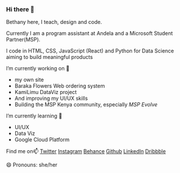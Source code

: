 ### Hi there 👋

<!--
**BethanyJep/BethanyJep** is a ✨ _special_ ✨ repository because its `README.md` (this file) appears on your GitHub profile.

Here are some ideas to get you started:
-->

Bethany here, I teach, design and code.

Currently I am a program assistant at Andela and a Microsoft Student Partner(MSP). 

I code in HTML, CSS, JavaScript (React) and Python for Data Science aiming to build meaningful products

I’m currently working on 🔭

* my own site
* Baraka Flowers Web ordering system
* KamiLimu DataViz project
* And improving my UI/UX skills
* Building the MSP Kenya community, especially *MSP Evolve*

I’m currently learning 🌱 

* UI/UX
* Data Viz
* Google Cloud Platform


Find me on📫 [Twitter](https://twitter.com/BethanyJep) [Instagram](https://www.instagram.com/jepcreates/) [Behance](https://www.behance.net/inncreator) [Github](https://github.com/BethanyJep) [LinkedIn](https://www.linkedin.com/in/bethany-jep/) [Dribbble](https://dribbble.com/InnCreate)

😄 Pronouns: she/her


